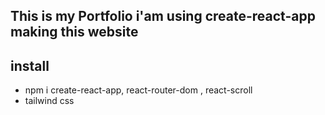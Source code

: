 ## This is my Portfolio i'am using create-react-app making this website

## install
- npm i create-react-app, react-router-dom , react-scroll
- tailwind css 
